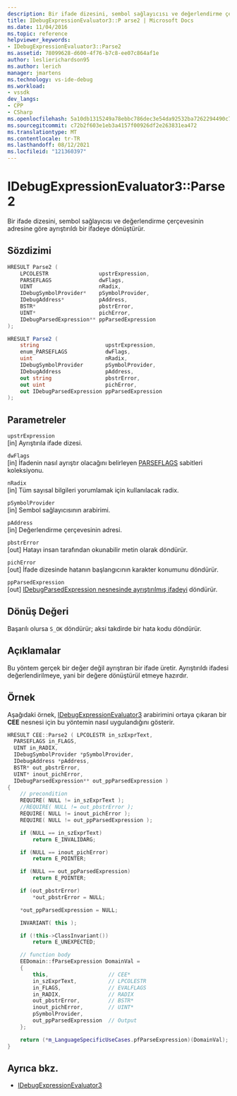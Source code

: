 ```yaml
---
description: Bir ifade dizesini, sembol sağlayıcısı ve değerlendirme çerçevesinin adresine göre ayrıştırıldı bir ifadeye dönüştürür.
title: IDebugExpressionEvaluator3::P arse2 | Microsoft Docs
ms.date: 11/04/2016
ms.topic: reference
helpviewer_keywords:
- IDebugExpressionEvaluator3::Parse2
ms.assetid: 78099628-d600-4f76-b7c8-ee07c864af1e
author: leslierichardson95
ms.author: lerich
manager: jmartens
ms.technology: vs-ide-debug
ms.workload:
- vssdk
dev_langs:
- CPP
- CSharp
ms.openlocfilehash: 5a10db1315249a78ebbc786dec3e54da92532ba7262294490c76c145c9a11fc6
ms.sourcegitcommit: c72b2f603e1eb3a4157f00926df2e263831ea472
ms.translationtype: MT
ms.contentlocale: tr-TR
ms.lasthandoff: 08/12/2021
ms.locfileid: "121360397"
---
```

# <a name="idebugexpressionevaluator3parse2"></a>IDebugExpressionEvaluator3::Parse2
Bir ifade dizesini, sembol sağlayıcısı ve değerlendirme çerçevesinin adresine göre ayrıştırıldı bir ifadeye dönüştürür.

## <a name="syntax"></a>Sözdizimi

```cpp
HRESULT Parse2 (
    LPCOLESTR                upstrExpression,
    PARSEFLAGS               dwFlags,
    UINT                     nRadix,
    IDebugSymbolProvider*    pSymbolProvider,
    IDebugAddress*           pAddress,
    BSTR*                    pbstrError,
    UINT*                    pichError,
    IDebugParsedExpression** ppParsedExpression
);
```

```csharp
HRESULT Parse2 (
    string                     upstrExpression,
    enum_PARSEFLAGS            dwFlags,
    uint                       nRadix,
    IDebugSymbolProvider       pSymbolProvider,
    IDebugAddress              pAddress,
    out string                 pbstrError,
    out uint                   pichError,
    out IDebugParsedExpression ppParsedExpression
);
```

## <a name="parameters"></a>Parametreler
`upstrExpression`\
[in] Ayrıştırıla ifade dizesi.

`dwFlags`\
[in] İfadenin nasıl ayrıştır olacağını belirleyen [PARSEFLAGS](../../../extensibility/debugger/reference/parseflags.md) sabitleri koleksiyonu.

`nRadix`\
[in] Tüm sayısal bilgileri yorumlamak için kullanılacak radix.

`pSymbolProvider`\
[in] Sembol sağlayıcısının arabirimi.

`pAddress`\
[in] Değerlendirme çerçevesinin adresi.

`pbstrError`\
[out] Hatayı insan tarafından okunabilir metin olarak döndürür.

`pichError`\
[out] İfade dizesinde hatanın başlangıcının karakter konumunu döndürür.

`ppParsedExpression`\
[out] [IDebugParsedExpression nesnesinde ayrıştırılmış ifadeyi](../../../extensibility/debugger/reference/idebugparsedexpression.md) döndürür.

## <a name="return-value"></a>Dönüş Değeri
Başarılı olursa `S_OK` döndürür; aksi takdirde bir hata kodu döndürür.

## <a name="remarks"></a>Açıklamalar
Bu yöntem gerçek bir değer değil ayrıştıran bir ifade üretir. Ayrıştırıldı ifadesi değerlendirilmeye, yani bir değere dönüştürül etmeye hazırdır.

## <a name="example"></a>Örnek
Aşağıdaki örnek, [IDebugExpressionEvaluator3](../../../extensibility/debugger/reference/idebugexpressionevaluator3.md) arabirimini ortaya çıkaran bir **CEE** nesnesi için bu yöntemin nasıl uygulandığını gösterir.

```cpp
HRESULT CEE::Parse2 ( LPCOLESTR in_szExprText,
  PARSEFLAGS in_FLAGS,
  UINT in_RADIX,
  IDebugSymbolProvider *pSymbolProvider,
  IDebugAddress *pAddress,
  BSTR* out_pbstrError,
  UINT* inout_pichError,
  IDebugParsedExpression** out_ppParsedExpression )
{
    // precondition
    REQUIRE( NULL != in_szExprText );
    //REQUIRE( NULL != out_pbstrError );
    REQUIRE( NULL != inout_pichError );
    REQUIRE( NULL != out_ppParsedExpression );

    if (NULL == in_szExprText)
        return E_INVALIDARG;

    if (NULL == inout_pichError)
        return E_POINTER;

    if (NULL == out_ppParsedExpression)
        return E_POINTER;

    if (out_pbstrError)
        *out_pbstrError = NULL;

    *out_ppParsedExpression = NULL;

    INVARIANT( this );

    if (!this->ClassInvariant())
        return E_UNEXPECTED;

    // function body
    EEDomain::fParseExpression DomainVal =
    {
        this,                   // CEE*
        in_szExprText,          // LPCOLESTR
        in_FLAGS,               // EVALFLAGS
        in_RADIX,               // RADIX
        out_pbstrError,         // BSTR*
        inout_pichError,        // UINT*
        pSymbolProvider,
        out_ppParsedExpression  // Output
    };

    return (*m_LanguageSpecificUseCases.pfParseExpression)(DomainVal);
}
```

## <a name="see-also"></a>Ayrıca bkz.
- [IDebugExpressionEvaluator3](../../../extensibility/debugger/reference/idebugexpressionevaluator3.md)
